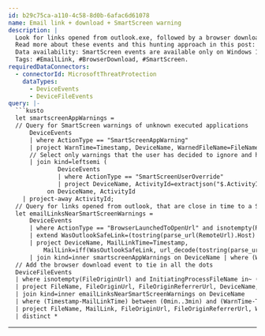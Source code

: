 ```yaml
---
id: b29c75ca-a110-4c58-8d0b-6afac6d61078
name: Email link + download + SmartScreen warning
description: |
  Look for links opened from outlook.exe, followed by a browser download and then a SmartScreen app warning that was ignored by the user.
  Read more about these events and this hunting approach in this post: https://techcommunity.microsoft.com/t5/forums/editpage/board-id/WDATPActor/message-id/34.
  Data availability: SmartScreen events are available only on Windows 10 version 1703 and onwards.
  Tags: #EmailLink, #BrowserDownload, #SmartScreen.
requiredDataConnectors:
  - connectorId: MicrosoftThreatProtection
    dataTypes:
      - DeviceEvents
      - DeviceFileEvents
query: |-
  ```kusto
  let smartscreenAppWarnings =
  // Query for SmartScreen warnings of unknown executed applications
      DeviceEvents
      | where ActionType == "SmartScreenAppWarning"
      | project WarnTime=Timestamp, DeviceName, WarnedFileName=FileName, WarnedSHA1=SHA1, ActivityId=extractjson("$.ActivityId", AdditionalFields, typeof(string))
      // Select only warnings that the user has decided to ignore and has executed the app.
      | join kind=leftsemi (
              DeviceEvents
              | where ActionType == "SmartScreenUserOverride"
              | project DeviceName, ActivityId=extractjson("$.ActivityId", AdditionalFields, typeof(string)))
           on DeviceName, ActivityId
  	| project-away ActivityId;
  // Query for links opened from outlook, that are close in time to a SmartScreen warning
  let emailLinksNearSmartScreenWarnings =
      DeviceEvents
      | where ActionType == "BrowserLaunchedToOpenUrl" and isnotempty(RemoteUrl) and InitiatingProcessFileName =~ "outlook.exe"
      | extend WasOutlookSafeLink=(tostring(parse_url(RemoteUrl).Host) endswith "safelinks.protection.outlook.com")
      | project DeviceName, MailLinkTime=Timestamp,
          MailLink=iff(WasOutlookSafeLink, url_decode(tostring(parse_url(RemoteUrl)["Query Parameters"]["url"])), RemoteUrl)
      | join kind=inner smartscreenAppWarnings on DeviceName | where (WarnTime-MailLinkTime) between (0min..4min);
  // Add the browser download event to tie in all the dots
  DeviceFileEvents
  | where isnotempty(FileOriginUrl) and InitiatingProcessFileName in~ ("chrome.exe", "browser_broker.exe")
  | project FileName, FileOriginUrl, FileOriginReferrerUrl, DeviceName, Timestamp, SHA1
  | join kind=inner emailLinksNearSmartScreenWarnings on DeviceName
  | where (Timestamp-MailLinkTime) between (0min..3min) and (WarnTime-Timestamp) between (0min..1min)
  | project FileName, MailLink, FileOriginUrl, FileOriginReferrerUrl, WarnedFileName, DeviceName, SHA1, WarnedSHA1, Timestamp
  | distinct *
  ```
---
```


